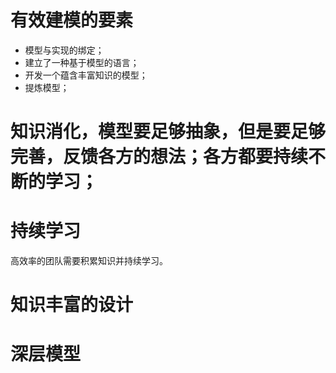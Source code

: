 # 有效建模的要素
- 模型与实现的绑定；
- 建立了一种基于模型的语言；
- 开发一个蕴含丰富知识的模型；
- 提炼模型；
# 知识消化，模型要足够抽象，但是要足够完善，反馈各方的想法；各方都要持续不断的学习；
# 持续学习
高效率的团队需要积累知识并持续学习。
# 知识丰富的设计
# 深层模型
